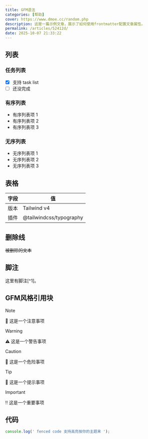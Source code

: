 ```yaml
---
title: GFM语法
categories: [帮助]
cover: https://www.dmoe.cc/random.php
description: 这是一篇示例文章，展示了如何使用frontmatter配置文章属性。
permalink: /articles/52412d/
date: 2025-10-07 21:33:22
---
```


## 列表

### 任务列表

- [x] 支持 task list
- [ ] 还没完成

### 有序列表

- 有序列表项 1
- 有序列表项 2
- 有序列表项 3

### 无序列表

- 无序列表项 1
- 无序列表项 2
- 无序列表项 3



## 表格

| 字段 | 值 |
| --- | --- |
| 版本 | Tailwind v4 |
| 插件 | @tailwindcss/typography |

## 删除线

~~被删除的文本~~

## 脚注

这里有脚注[^1]。

## GFM风格引用块

>[!note]
> 📒 这是一个注意事项

>[!warning]
> ⚠️ 这是一个警告事项

>[!caution]
> 🙅 这是一个危险事项

>[!tip]
> 🔔 这是一个提示事项

>[!important]
> ‼️ 这是一个重要事项


## 代码

```js
console.log(' fenced code 支持高亮按你的主题来 ');
```
